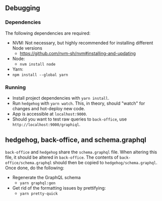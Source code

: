 ## Debugging

### Dependencies

The following dependencies are required:

- NVM: Not necessary, but highly recommended for installing different Node versions
  - https://github.com/nvm-sh/nvm#installing-and-updating
- Node:
  - `nvm install node`
- Yarn:
- `npm install --global yarn`

### Running

- Install project dependencies with `yarn install`.
- Run `hedgehog` with `yarn watch`. This, in theory, should "watch" for changes and hot-deploy new code.
- App is accessible at `localhost:9000`.
- Should you want to test raw queries to `back-office`, use `http://localhost:9000/graphiql`.

## hedgehog, back-office, and schema.graphql

`back-office` and `hedgehog` share the `schema.graphql` file. When altering this file, it should be altered in
`back-office`. The contents of `back-office/schema.graphql` should then be copied to `hedgehog/schema.graphql`. Once
done, do the following:

- Regenerate the GraphQL schema
  - `yarn graphql:gen`
- Get rid of the formatting issues by prettifying:
  - `yarn pretty-quick`

